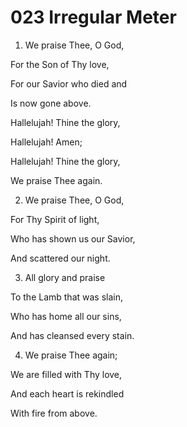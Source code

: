 # 023 Irregular Meter

1.  We praise Thee, O God,

For the Son of Thy love,

For our Savior who died and

Is now gone above.

Hallelujah! Thine the glory,

Hallelujah! Amen;

Hallelujah! Thine the glory,

We praise Thee again.

2.  We praise Thee, O God,

For Thy Spirit of light,

Who has shown us our Savior,

And scattered our night.

3.  All glory and praise

To the Lamb that was slain,

Who has home all our sins,

And has cleansed every stain.

4.  We praise Thee again;

We are filled with Thy love,

And each heart is rekindled

With fire from above.

